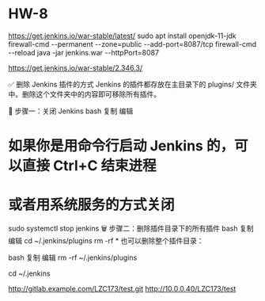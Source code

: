 # HW-8


https://get.jenkins.io/war-stable/latest/
sudo apt install openjdk-11-jdk
firewall-cmd --permanent --zone=public --add-port=8087/tcp
firewall-cmd --reload
java -jar jenkins.war --httpPort=8087


https://get.jenkins.io/war-stable/2.346.3/


✅ 删除 Jenkins 插件的方式
Jenkins 的插件都存放在主目录下的 plugins/ 文件夹中。删除这个文件夹中的内容即可移除所有插件。

🧹 步骤一：关闭 Jenkins
bash
复制
编辑
# 如果你是用命令行启动 Jenkins 的，可以直接 Ctrl+C 结束进程
# 或者用系统服务的方式关闭
sudo systemctl stop jenkins
🗑️ 步骤二：删除插件目录下的所有插件
bash
复制
编辑
cd ~/.jenkins/plugins
rm -rf *
也可以删除整个插件目录：

bash
复制
编辑
rm -rf ~/.jenkins/plugins


cd ~/.jenkins

http://gitlab.example.com/LZC173/test.git
http://10.0.0.40/LZC173/test
